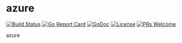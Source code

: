 # azure

[![Build Status](https://api.travis-ci.org/nortonlifelock/azure.svg?branch=master)](https://travis-ci.org/nortonlifelock/azure)
[![Go Report Card](https://goreportcard.com/badge/github.com/nortonlifelock/azure)](https://goreportcard.com/report/github.com/nortonlifelock/azure)
[![GoDoc](https://godoc.org/github.com/nortonlifelock/azure?status.svg)](https://godoc.org/github.com/nortonlifelock/azure)
[![License](https://img.shields.io/badge/License-Apache%202.0-blue.svg)](https://opensource.org/licenses/Apache-2.0) [![PRs Welcome](https://img.shields.io/badge/PRs-welcome-brightgreen.svg)](http://makeapullrequest.com)

azure
